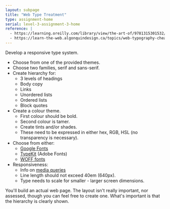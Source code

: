 ```yaml
---
layout: subpage
title: "Web Type Treatment"
type: assignment-home
serial: level-3-assignment-3-home
reference: |
  - https://learning.oreilly.com/library/view/the-art-of/9781315301532/xhtml/14_Chapter08.xhtml
  - https://learn-the-web.algonquindesign.ca/topics/web-typography-cheat-sheet/#text-flow-columns
---
```

Develop a responsive type system.

- Choose from one of the provided themes.
- Choose two families, serif and sans-serif.
- Create hierarchy for:
  - 3 levels of headings
  - Body copy
  - Links
  - Unordered lists
  - Ordered lists
  - Block quotes
- Create a colour theme.
  - First colour should be bold.
  - Second colour is tamer.
  - Create tints and/or shades.
  - These need to be expressed in either hex, RGB, HSL (no transparency is necessary).
- Choose from either:
  - [Google Fonts](https://fonts.google.com)
  - [TypeKit](https://fonts.adobe.com) (Adobe Fonts)
  - [WOFF fonts](https://developer.mozilla.org/en-US/docs/Web/Guide/WOFF)
- Responsiveness:
  - Info on [media queries](https://learn-the-web.algonquindesign.ca/topics/media-queries/)
  - Line length should not exceed 40em (640px).
  - Type needs to scale for smaller - larger screen dimensions.

You'll build an actual web page. The layout isn't really important, nor assessed, though you can feel free to create one. What's important is that the hierarchy is clearly shown.